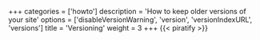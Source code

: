 +++
categories = ['howto']
description = 'How to keep older versions of your site'
options = ['disableVersionWarning', 'version', 'versionIndexURL', 'versions']
title = 'Versioning'
weight = 3
+++
{{< piratify >}}